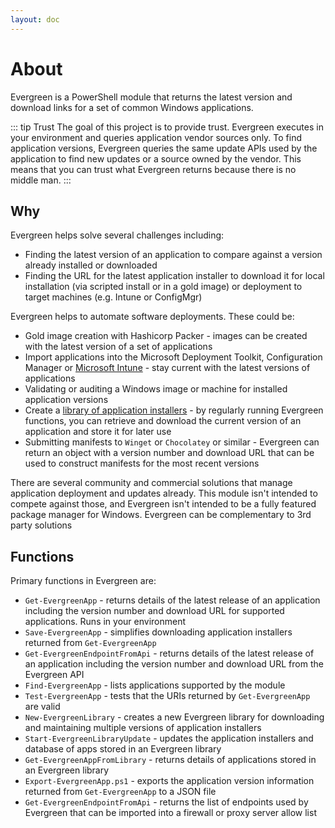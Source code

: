 ```yaml
---
layout: doc
---
```

# About

Evergreen is a PowerShell module that returns the latest version and download links for a set of common Windows applications.

::: tip Trust
The goal of this project is to provide trust. Evergreen executes in your environment and queries application vendor sources only. To find application versions, Evergreen queries the same update APIs used by the application to find new updates or a source owned by the vendor. This means that you can trust what Evergreen returns because there is no middle man.
:::

## Why

Evergreen helps solve several challenges including:

* Finding the latest version of an application to compare against a version already installed or downloaded
* Finding the URL for the latest application installer to download it for local installation (via scripted install or in a gold image) or deployment to target machines (e.g. Intune or ConfigMgr)

Evergreen helps to automate software deployments. These could be:

* Gold image creation with Hashicorp Packer - images can be created with the latest version of a set of applications
* Import applications into the Microsoft Deployment Toolkit, Configuration Manager or [Microsoft Intune](https://github.com/aaronparker/packagefactory) - stay current with the latest versions of applications
* Validating or auditing a Windows image or machine for installed application versions
* Create a [library of application installers](https://stealthpuppy.com/apptracker) - by regularly running Evergreen functions, you can retrieve and download the current version of an application and store it for later use
* Submitting manifests to `Winget` or `Chocolatey` or similar - Evergreen can return an object with a version number and download URL that can be used to construct manifests for the most recent versions

There are several community and commercial solutions that manage application deployment and updates already. This module isn't intended to compete against those, and Evergreen isn't intended to be a fully featured package manager for Windows. Evergreen can be complementary to 3rd party solutions

## Functions

Primary functions in Evergreen are:

* `Get-EvergreenApp` - returns details of the latest release of an application including the version number and download URL for supported applications. Runs in your environment
* `Save-EvergreenApp` - simplifies downloading application installers returned from `Get-EvergreenApp`
* `Get-EvergreenEndpointFromApi` - returns details of the latest release of an application including the version number and download URL from the Evergreen API
* `Find-EvergreenApp` - lists applications supported by the module
* `Test-EvergreenApp` - tests that the URIs returned by `Get-EvergreenApp` are valid
* `New-EvergreenLibrary` - creates a new Evergreen library for downloading and maintaining multiple versions of application installers
* `Start-EvergreenLibraryUpdate` - updates the application installers and database of apps stored in an Evergreen library
* `Get-EvergreenAppFromLibrary` - returns details of applications stored in an Evergreen library
* `Export-EvergreenApp.ps1` - exports the application version information returned from `Get-EvergreenApp` to a JSON file
* `Get-EvergreenEndpointFromApi` - returns the list of endpoints used by Evergreen that can be imported into a firewall or proxy server allow list
